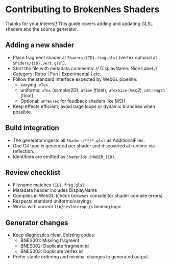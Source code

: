 # Contributing to BrokenNes Shaders

Thanks for your interest! This guide covers adding and updating GLSL shaders and the source generator.

## Adding a new shader
- Place fragment shader at `Shaders/{ID}.frag.glsl` (vertex optional at `Shaders/{ID}.vert.glsl`).
- Start the file with metadata comments:
  // DisplayName: Nice Label
  // Category: Retro | Fun | Experimental | etc.
- Follow the standard interface expected by WebGL pipeline:
  - varying: `vTex`
  - uniforms: `uTex` (sampler2D), `uTime` (float), `uTexSize` (vec2), `uStrength` (float)
  - Optional: `uPrevTex` for feedback shaders like MSH
- Keep effects efficient; avoid large loops or dynamic branches when possible.

## Build integration
- The generator ingests all `Shaders/**/*.glsl` as AdditionalFiles.
- One C# type is generated per shader and discovered at runtime via reflection.
- Identifiers are emitted as `ShaderIds.SHADER_{ID}`.

## Review checklist
- Filename matches `{ID}.frag.glsl`
- Metadata header includes DisplayName
- Compiles in WebGL (check browser console for shader compile errors)
- Respects standard uniforms/varyings
- Works with current `lib/nesInterop.js` binding logic

## Generator changes
- Keep diagnostics clear. Existing codes:
  - BNES001: Missing fragment
  - BNES002: Duplicate fragment id
  - BNES003: Duplicate vertex id
- Prefer stable ordering and minimal changes to generated output.
